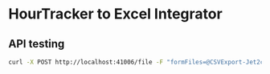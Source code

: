 # HourTracker to Excel Integrator

## API testing
``` bash
curl -X POST http://localhost:41006/file -F "formFiles=@CSVExport-Jet2com.csv" -H "Content-Type: multipart/form-data"
```